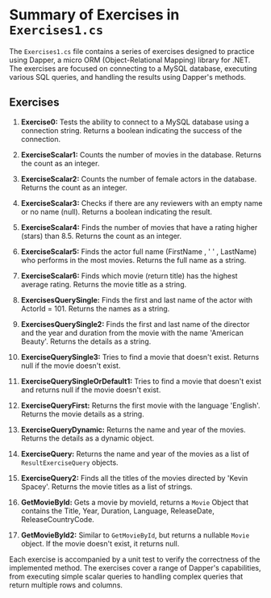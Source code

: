 ﻿# Summary of Exercises in `Exercises1.cs`

The `Exercises1.cs` file contains a series of exercises designed to practice using Dapper, a micro ORM (Object-Relational Mapping) library for .NET. The exercises are focused on connecting to a MySQL database, executing various SQL queries, and handling the results using Dapper's methods.

## Exercises

1. **Exercise0:** Tests the ability to connect to a MySQL database using a connection string. Returns a boolean indicating the success of the connection.

2. **ExerciseScalar1:** Counts the number of movies in the database. Returns the count as an integer.

3. **ExerciseScalar2:** Counts the number of female actors in the database. Returns the count as an integer.

4. **ExerciseScalar3:** Checks if there are any reviewers with an empty name or no name (null). Returns a boolean indicating the result.

5. **ExerciseScalar4:** Finds the number of movies that have a rating higher (stars) than 8.5. Returns the count as an integer.

6. **ExerciseScalar5:** Finds the actor full name (FirstName , ' ' , LastName) who performs in the most movies. Returns the full name as a string.

7. **ExerciseScalar6:** Finds which movie (return title) has the highest average rating. Returns the movie title as a string.

8. **ExercisesQuerySingle:** Finds the first and last name of the actor with ActorId = 101. Returns the names as a string.

9. **ExercisesQuerySingle2:** Finds the first and last name of the director and the year and duration from the movie with the name 'American Beauty'. Returns the details as a string.

10. **ExerciseQuerySingle3:** Tries to find a movie that doesn't exist. Returns null if the movie doesn't exist.

11. **ExerciseQuerySingleOrDefault1:** Tries to find a movie that doesn't exist and returns null if the movie doesn't exist.

12. **ExerciseQueryFirst:** Returns the first movie with the language 'English'. Returns the movie details as a string.

13. **ExerciseQueryDynamic:** Returns the name and year of the movies. Returns the details as a dynamic object.

14. **ExerciseQuery:** Returns the name and year of the movies as a list of `ResultExerciseQuery` objects.

15. **ExerciseQuery2:** Finds all the titles of the movies directed by 'Kevin Spacey'. Returns the movie titles as a list of strings.

16. **GetMovieById:** Gets a movie by movieId, returns a `Movie` Object that contains the Title, Year, Duration, Language, ReleaseDate, ReleaseCountryCode.

17. **GetMovieById2:** Similar to `GetMovieById`, but returns a nullable `Movie` object. If the movie doesn't exist, it returns null.

Each exercise is accompanied by a unit test to verify the correctness of the implemented method. The exercises cover a range of Dapper's capabilities, from executing simple scalar queries to handling complex queries that return multiple rows and columns.